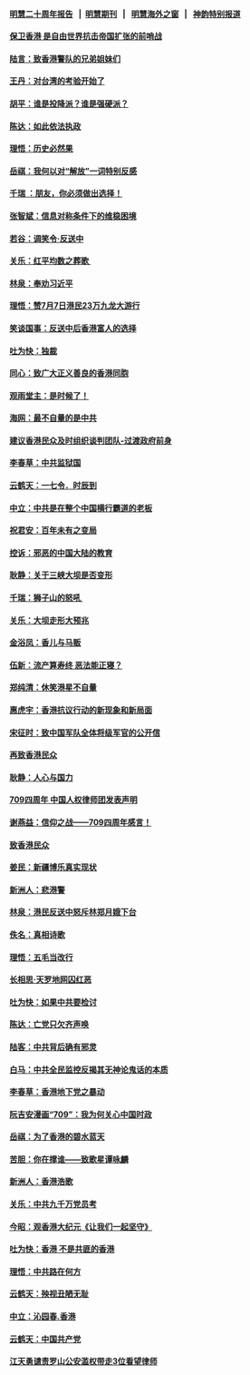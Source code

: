 #### [明慧二十周年报告](https://github.com/gfw-breaker/mh-reports/blob/master/README.md?t=07191641) &nbsp;&nbsp;|&nbsp;&nbsp;[明慧期刊](https://github.com/gfw-breaker/mh-qikan) &nbsp;&nbsp;|&nbsp;&nbsp; [明慧海外之窗](https://github.com/gfw-breaker/mh-news/blob/master/README.md?t=07191641) &nbsp;&nbsp;|&nbsp;&nbsp; [神韵特别报道](https://github.com/gfw-breaker/mh-news/blob/master/shenyun.md?t=07191641) 

#### [保卫香港 是自由世界抗击帝国扩张的前哨战](../pages/nsc993/n11393186.md?t=07191641) 

#### [陆言：致香港警队的兄弟姐妹们](../pages/nsc993/n11392281.md?t=07191641) 

#### [王丹：对台湾的考验开始了](../pages/nsc993/n11391258.md?t=07191641) 

#### [胡平：谁是投降派？谁是强硬派？](../pages/nsc993/n11391224.md?t=07191641) 

#### [陈达：如此依法执政](../pages/nsc993/n11388999.md?t=07191641) 

#### [理悟：历史必然果](../pages/nsc993/n11388741.md?t=07191641) 

#### [岳祺：我何以对“解放”一词特别反感](../pages/nsc993/n11385696.md?t=07191641) 

#### [千瑞 ：朋友，你必须做出选择！](../pages/nsc993/n11384949.md?t=07191641) 

#### [张智斌：信息对称条件下的维稳困境](../pages/nsc993/n11384812.md?t=07191641) 

#### [若谷：调笑令‧反送中](../pages/nsc993/n11383745.md?t=07191641) 

#### [关乐：红平均数之葬歌 ](../pages/nsc993/n11383498.md?t=07191641) 

#### [林泉：奉劝习近平](../pages/nsc993/n11383487.md?t=07191641) 

#### [理悟：赞7月7日港民23万九龙大游行](../pages/nsc993/n11383473.md?t=07191641) 

#### [笑谈国事：反送中后香港富人的选择](../pages/nsc993/n11382020.md?t=07191641) 

#### [吐为快：独裁](../pages/nsc993/n11382755.md?t=07191641) 

#### [同心：致广大正义善良的香港同胞](../pages/nsc993/n11382745.md?t=07191641) 

#### [观雨堂主：是时候了！](../pages/nsc993/n11382737.md?t=07191641) 

#### [海网：最不自量的是中共](../pages/nsc993/n11380440.md?t=07191641) 

#### [建议香港民众及时组织谈判团队-过渡政府前身](../pages/nsc993/n11379909.md?t=07191641) 

#### [李春草：中共监狱国](../pages/nsc993/n11378989.md?t=07191641) 

#### [云鹤天：一七令．时辰到](../pages/nsc993/n11379260.md?t=07191641) 

#### [中立：中共是在整个中国横行霸道的老板](../pages/nsc993/n11378382.md?t=07191641) 

#### [祝君安：百年未有之变局](../pages/nsc993/n11378376.md?t=07191641) 

#### [控诉：邪恶的中国大陆的教育](../pages/nsc993/n11378344.md?t=07191641) 

#### [耿静：关于三峡大坝是否变形](../pages/nsc993/n11375879.md?t=07191641) 

#### [千瑞：狮子山的怒吼 ](../pages/nsc993/n11375644.md?t=07191641) 

#### [关乐：大坝走形大预兆](../pages/nsc993/n11375629.md?t=07191641) 

#### [金浴凤：香儿与马贩](../pages/nsc993/n11375580.md?t=07191641) 

#### [伍新：流产算寿终  恶法能正寝？](../pages/nsc993/n11375581.md?t=07191641) 

#### [郑纯清：休笑港星不自量](../pages/nsc993/n11375555.md?t=07191641) 

#### [惠虎宇：香港抗议行动的新现象和新局面](../pages/nsc993/n11375501.md?t=07191641) 

#### [宋征时：致中国军队全体将级军官的公开信](../pages/nsc993/n11373354.md?t=07191641) 

#### [再致香港民众](../pages/nsc993/n11373870.md?t=07191641) 

#### [耿静：人心与国力](../pages/nsc993/n11373759.md?t=07191641) 

#### [709四周年 中国人权律师团发表声明](../pages/nsc993/n11373565.md?t=07191641) 

#### [谢燕益：信仰之战——709四周年感言！](../pages/nsc993/n11373388.md?t=07191641) 

#### [致香港民众](../pages/nsc993/n11373286.md?t=07191641) 

#### [姜民：新疆博乐真实现状](../pages/nsc993/n11371223.md?t=07191641) 

#### [新洲人：悲港警](../pages/nsc993/n11371174.md?t=07191641) 

#### [林泉：港民反送中怒斥林郑月娥下台](../pages/nsc993/n11370676.md?t=07191641) 

#### [佚名：真相诗歌](../pages/nsc993/n11370666.md?t=07191641) 

#### [理悟：五毛当改行](../pages/nsc993/n11369314.md?t=07191641) 

#### [长相思‧天罗地网囚红恶](../pages/nsc993/n11368444.md?t=07191641) 

#### [吐为快：如果中共要检讨](../pages/nsc993/n11368441.md?t=07191641) 

#### [陈达：亡党只欠齐声唤](../pages/nsc993/n11367838.md?t=07191641) 

#### [陆客：中共背后确有邪灵](../pages/nsc993/n11365263.md?t=07191641) 

#### [白马：中共全民监控反揭其无神论鬼话的本质](../pages/nsc993/n11365236.md?t=07191641) 

#### [李春草：香港地下党之暴动](../pages/nsc993/n11365210.md?t=07191641) 

#### [阮吉安漫画“709”：我为何关心中国时政](../pages/nsc993/n11362127.md?t=07191641) 

#### [岳祺：为了香港的碧水蓝天](../pages/nsc993/n11362627.md?t=07191641) 

#### [苦胆：你在撑谁——致歌星谭咏麟](../pages/nsc993/n11361348.md?t=07191641) 

#### [新洲人：香港浩歌](../pages/nsc993/n11361334.md?t=07191641) 

#### [关乐：中共九千万党员考](../pages/nsc993/n11361304.md?t=07191641) 

#### [今昭：观香港大纪元《让我们一起坚守》](../pages/nsc993/n11361244.md?t=07191641) 

#### [吐为快：香港  不是共匪的香港](../pages/nsc993/n11360918.md?t=07191641) 

#### [理悟：中共路在何方](../pages/nsc993/n11360509.md?t=07191641) 

#### [云鹤天：殃视丑陋无耻](../pages/nsc993/n11358872.md?t=07191641) 

#### [中立：沁园春.香港](../pages/nsc993/n11358843.md?t=07191641) 

#### [云鹤天：中国共产党](../pages/nsc993/n11356465.md?t=07191641) 

#### [江天勇谴责罗山公安滥权带走3位看望律师](../pages/nsc993/n11356042.md?t=07191641) 

